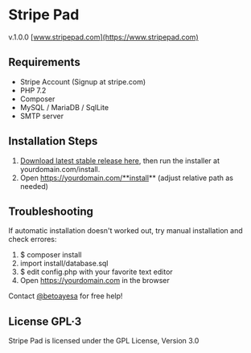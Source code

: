 # Stripe Pad
v.1.0.0 
[www.stripepad.com](https://www.stripepad.com)
## Requirements
- Stripe Account (Signup at stripe.com)
- PHP 7.2
- Composer
- MySQL / MariaDB / SqlLite
- SMTP server

## Installation Steps

1. [Download latest stable release here](https://github.com/natzar/Stripe-Pad/releases), then run the installer at yourdomain.com/install.
2. Open https://yourdomain.com/**install** (adjust relative path as needed)

## Troubleshooting
If automatic installation doesn't worked out, try manual installation and check errores:

1. $ composer install
2. import install/database.sql
3. $ edit config.php with your favorite text editor
4. Open  https://yourdomain.com in the browser

Contact [@betoayesa](https://x.com/betoayesa) for free help!

## License GPL·3
Stripe Pad is licensed under the GPL License, Version 3.0 